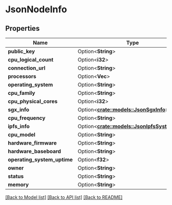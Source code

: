 # JsonNodeInfo

## Properties

Name | Type | Description | Notes
------------ | ------------- | ------------- | -------------
**public_key** | Option<**String**> |  | [optional]
**cpu_logical_count** | Option<**i32**> |  | [optional]
**connection_url** | Option<**String**> |  | [optional]
**processors** | Option<**Vec<String>**> |  | [optional]
**operating_system** | Option<**String**> |  | [optional]
**cpu_family** | Option<**String**> |  | [optional]
**cpu_physical_cores** | Option<**i32**> |  | [optional]
**sgx_info** | Option<[**crate::models::JsonSgxInfo**](json_SGXInfo.md)> |  | [optional]
**cpu_frequency** | Option<**String**> |  | [optional]
**ipfs_info** | Option<[**crate::models::JsonIpfsSystemInfo**](json_IPFSSystemInfo.md)> |  | [optional]
**cpu_model** | Option<**String**> |  | [optional]
**hardware_firmware** | Option<**String**> |  | [optional]
**hardware_baseboard** | Option<**String**> |  | [optional]
**operating_system_uptime** | Option<**f32**> |  | [optional]
**owner** | Option<**String**> |  | [optional]
**status** | Option<**String**> |  | [optional]
**memory** | Option<**String**> |  | [optional]

[[Back to Model list]](../README.md#documentation-for-models) [[Back to API list]](../README.md#documentation-for-api-endpoints) [[Back to README]](../README.md)


